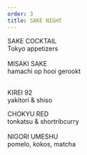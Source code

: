 ```yaml
---
order: 3
title: SAKE NIGHT
---
```

SAKE COCKTAIL\
Tokyo appetizers\
\
MISAKI SAKE\
hamachi op hooi gerookt

\
KIREI 92\
yakitori & shiso

CHOKYU RED\
tonkatsu & shortribcurry\
\
NIGORI UMESHU\
pomelo, kokos, matcha